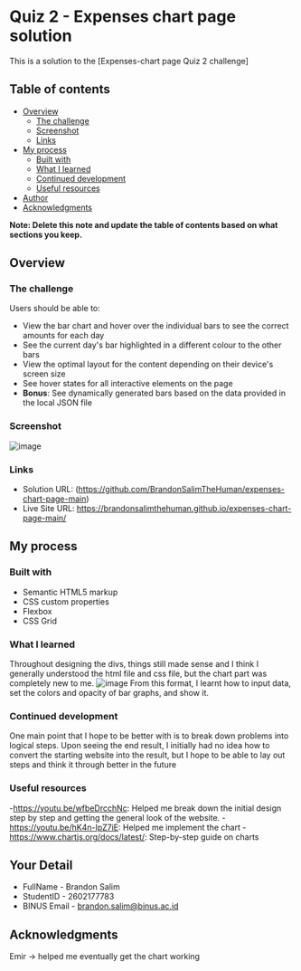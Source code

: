 # Quiz 2 - Expenses chart page solution

This is a solution to the [Expenses-chart page Quiz 2 challenge]

## Table of contents

- [Overview](#overview)
  - [The challenge](#the-challenge)
  - [Screenshot](#screenshot)
  - [Links](#links)
- [My process](#my-process)
  - [Built with](#built-with)
  - [What I learned](#what-i-learned)
  - [Continued development](#continued-development)
  - [Useful resources](#useful-resources)
- [Author](#author)
- [Acknowledgments](#acknowledgments)

**Note: Delete this note and update the table of contents based on what sections you keep.**

## Overview

### The challenge

Users should be able to:

- View the bar chart and hover over the individual bars to see the correct amounts for each day
- See the current day's bar highlighted in a different colour to the other bars
- View the optimal layout for the content depending on their device's screen size
- See hover states for all interactive elements on the page
- **Bonus**: See dynamically generated bars based on the data provided in the local JSON file

### Screenshot

![image](https://user-images.githubusercontent.com/114371928/210710298-63711efd-9017-47e0-a6b3-76fa067e7571.png)


### Links

- Solution URL: (https://github.com/BrandonSalimTheHuman/expenses-chart-page-main)
- Live Site URL: https://brandonsalimthehuman.github.io/expenses-chart-page-main/

## My process

### Built with

- Semantic HTML5 markup
- CSS custom properties
- Flexbox
- CSS Grid

### What I learned

Throughout designing the divs, things still made sense and I think I generally understood the html file and css file, but the chart part was completely new to me.
![image](https://user-images.githubusercontent.com/114371928/210711078-5d6bb149-2d60-4242-9446-b720f9cc2f21.png)
From this format, I learnt how to input data, set the colors and opacity of bar graphs, and show it.



### Continued development

One main point that I hope to be better with is to break down problems into logical steps. Upon seeing the end result, I initially had no idea how to convert the starting website into the result, but I hope to be able to lay out steps and think it through better in the future

### Useful resources

-https://youtu.be/wfbeDrcchNc: Helped me break down the initial design step by step and getting the general look of the website.
-https://youtu.be/hK4n-IpZ7iE: Helped me implement the chart
-https://www.chartjs.org/docs/latest/: Step-by-step guide on charts


## Your Detail 

- FullName - Brandon Salim
- StudentID - 2602177783
- BINUS Email - brandon.salim@binus.ac.id

## Acknowledgments

Emir -> helped me eventually get the chart working
